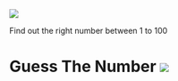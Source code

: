 
<body>
    <div class="container-fluid bg-container">
        <div class="row bg-white">
            <div class="col-12 col-md-6 m-auto bg-white pt-5 pb-5">
                <img class="guess-game-img" src="https://d1tgh8fmlzexmh.cloudfront.net/ccbp-dynamic-webapps/guess-game-img.png" />
                <p class="text-center game-description">
                    Find out the right number between 1 to 100
                </p>
            </div>
        </div>
        <div class="row">
            <div class="col-12 guess-bg-container text-center">
                <h1 class="guess-heading">
                    Guess The Number
                    <img class="guess-number-image" src="https://d1tgh8fmlzexmh.cloudfront.net/ccbp-dynamic-webapps/guess-number-img.png" />
                </h1>
                

</body>

</html>
